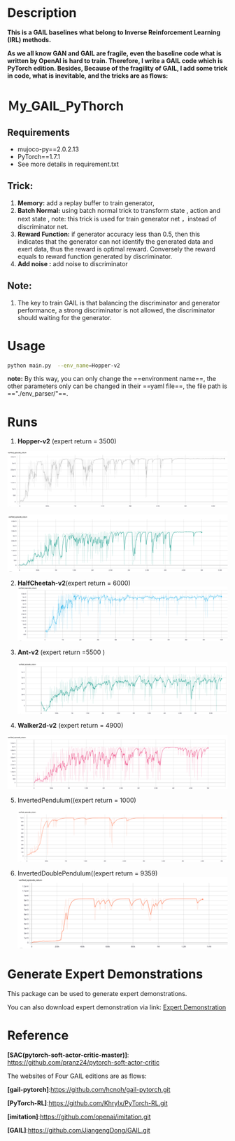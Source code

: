 # Description

**This is a GAIL baselines what belong to Inverse Reinforcement Learning (IRL) methods.** 

**As we all know GAN and GAIL are fragile, even the baseline code what is written by OpenAI is hard to train. Therefore,  I write a GAIL code which is PyTorch edition. Besides, Because of the fragility of GAIL, I add some trick in code, what is inevitable, and the tricks are as flows:**

# Ｍy_GAIL_PyThorch

## Requirements

- mujoco-py==2.0.2.13
- PyTorch==1.7.1
- See more details in requirement.txt
## Trick:

1. **Memory:** add a replay buffer to train generator, 
2. **Batch Normal:** using batch normal trick to transform  state , action and next state , note: this trick is used for train generator net ，instead of  discriminator net.
3. **Reward Function:** if generator accuracy less than 0.5,  then this indicates that the generator can not identify the generated data and exert data, thus the reward is optimal reward.  Conversely the reward equals to reward function generated by discriminator.
4. **Add noise :** add noise to discriminator

## Note:

1. The key to train GAIL is that balancing the discriminator and generator performance, a strong discriminator is not allowed, the discriminator should waiting for the generator.



# Usage

```bash
python main.py  --env_name=Hopper-v2
```

**note:** By this way, you can only change the ==environment name==, the other parameters  only can be changed in their ==yaml file==, the file path is =="./env_parser/"==.

# Runs



1. **Hopper-v2** (expert return = 3500)

![image-20210408143157754](README.assets/image-20210408143157754.png)



![image-20210414091849909](README.assets/image-20210414091849909.png)

2. **HalfCheetah-v2**(expert return = 6000)
 ![image-20210409142601820](README.assets/image-20210409142601820.png)
 
3. **Ant-v2** (expert return =5500 )

    ![image-20210412100841604](README.assets/image-20210412100841604.png)

4. **Walker2d-v2** (expert return = 4900)

![image-20210414102348203](README.assets/image-20210414102348203.png)

5. InvertedPendulum((expert return = 1000)

   ![image-20210413092110327](README.assets/image-20210413092110327.png)

6. InvertedDoublePendulum((expert return = 9359)
   ![image-20210414101914232](README.assets/image-20210414101914232.png)

# Generate Expert Demonstrations
This package can be used to generate expert demonstrations.

You can also download expert demonstration via link:
[Expert Demonstration](https://drive.google.com/drive/folders/1oMfjTrmIy3tPdnPrjEU7YfuxmBQeW3oz?usp=sharing)

# Reference

**[SAC(pytorch-soft-actor-critic-master)]**: https://github.com/pranz24/pytorch-soft-actor-critic

The websites of Four GAIL editions are as flows:

**[gail-pytorch]**:https://github.com/hcnoh/gail-pytorch.git

**[PyTorch-RL]**:https://github.com/Khrylx/PyTorch-RL.git

**[imitation]**:https://github.com/openai/imitation.git

**[GAIL]**:https://github.com/JiangengDong/GAIL.git

